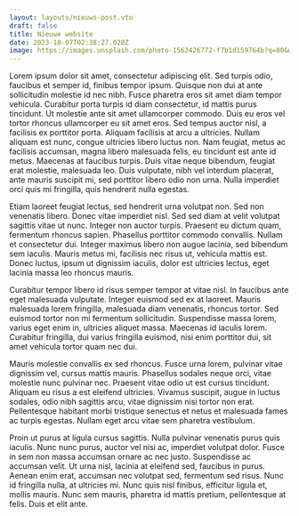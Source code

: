 ```yaml
---
layout: layouts/nieuws-post.vto
draft: false
title: Nieuwe website
date: 2023-10-07T02:38:27.028Z
image: https://images.unsplash.com/photo-1562426772-f7b1d159764b?q=80&w=1470&auto=format&fit=crop&ixlib=rb-4.0.3&ixid=M3wxMjA3fDB8MHxwaG90by1wYWdlfHx8fGVufDB8fHx8fA%3D%3D
---
```

Lorem ipsum dolor sit amet, consectetur adipiscing elit. Sed turpis odio, faucibus et semper id, finibus tempor ipsum. Quisque non dui at ante sollicitudin molestie id nec nibh. Fusce pharetra eros sit amet diam tempor vehicula. Curabitur porta turpis id diam consectetur, id mattis purus tincidunt. Ut molestie ante sit amet ullamcorper commodo. Duis eu eros vel tortor rhoncus ullamcorper eu sit amet eros. Sed tempus auctor nisl, a facilisis ex porttitor porta. Aliquam facilisis at arcu a ultricies. Nullam aliquam est nunc, congue ultricies libero luctus non. Nam feugiat, metus ac facilisis accumsan, magna libero malesuada felis, eu tincidunt est ante id metus. Maecenas at faucibus turpis. Duis vitae neque bibendum, feugiat erat molestie, malesuada leo. Duis vulputate, nibh vel interdum placerat, ante mauris suscipit mi, sed porttitor libero odio non urna. Nulla imperdiet orci quis mi fringilla, quis hendrerit nulla egestas.

Etiam laoreet feugiat lectus, sed hendrerit urna volutpat non. Sed non venenatis libero. Donec vitae imperdiet nisl. Sed sed diam at velit volutpat sagittis vitae ut nunc. Integer non auctor turpis. Praesent eu dictum quam, fermentum rhoncus sapien. Phasellus porttitor commodo convallis. Nullam et consectetur dui. Integer maximus libero non augue lacinia, sed bibendum sem iaculis. Mauris metus mi, facilisis nec risus ut, vehicula mattis est. Donec luctus, ipsum ut dignissim iaculis, dolor est ultricies lectus, eget lacinia massa leo rhoncus mauris.

Curabitur tempor libero id risus semper tempor at vitae nisl. In faucibus ante eget malesuada vulputate. Integer euismod sed ex at laoreet. Mauris malesuada lorem fringilla, malesuada diam venenatis, rhoncus tortor. Sed euismod tortor non mi fermentum sollicitudin. Suspendisse massa lorem, varius eget enim in, ultricies aliquet massa. Maecenas id iaculis lorem. Curabitur fringilla, dui varius fringilla euismod, nisi enim porttitor dui, sit amet vehicula tortor quam nec dui.

Mauris molestie convallis ex sed rhoncus. Fusce urna lorem, pulvinar vitae dignissim vel, cursus mattis mauris. Phasellus sodales neque orci, vitae molestie nunc pulvinar nec. Praesent vitae odio ut est cursus tincidunt. Aliquam eu risus a est eleifend ultricies. Vivamus suscipit, augue in luctus sodales, odio nibh sagittis arcu, vitae dignissim nisi tortor non erat. Pellentesque habitant morbi tristique senectus et netus et malesuada fames ac turpis egestas. Nullam eget arcu vitae sem pharetra vestibulum.

Proin ut purus at ligula cursus sagittis. Nulla pulvinar venenatis purus quis iaculis. Nunc nunc purus, auctor vel nisi ac, imperdiet volutpat dolor. Fusce in sem non massa accumsan ornare ac nec justo. Suspendisse ac accumsan velit. Ut urna nisl, lacinia at eleifend sed, faucibus in purus. Aenean enim erat, accumsan nec volutpat sed, fermentum sed risus. Nunc id fringilla nulla, at ultricies mi. Nunc quis nisl finibus, efficitur ligula et, mollis mauris. Nunc sem mauris, pharetra id mattis pretium, pellentesque at felis. Duis et elit ante.
